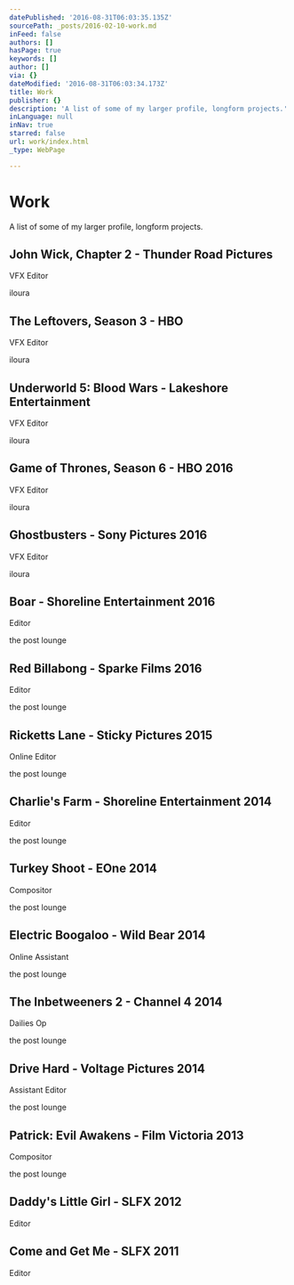 ```yaml
---
datePublished: '2016-08-31T06:03:35.135Z'
sourcePath: _posts/2016-02-10-work.md
inFeed: false
authors: []
hasPage: true
keywords: []
author: []
via: {}
dateModified: '2016-08-31T06:03:34.173Z'
title: Work
publisher: {}
description: 'A list of some of my larger profile, longform projects.'
inLanguage: null
inNav: true
starred: false
url: work/index.html
_type: WebPage

---
```

# Work

A list of some of my larger profile, longform projects.

## John Wick, Chapter 2 - Thunder Road Pictures

VFX Editor

iloura

## The Leftovers, Season 3 - HBO

VFX Editor

iloura

## Underworld 5: Blood Wars - Lakeshore Entertainment

VFX Editor

iloura

## Game of Thrones, Season 6 - HBO 2016

VFX Editor

iloura

## Ghostbusters - Sony Pictures 2016

VFX Editor

iloura

## Boar - Shoreline Entertainment 2016

Editor

the post lounge

## Red Billabong - Sparke Films 2016

Editor

the post lounge

## Ricketts Lane - Sticky Pictures 2015

Online Editor

the post lounge

## Charlie's Farm - Shoreline Entertainment 2014

Editor

the post lounge

## Turkey Shoot - EOne 2014

Compositor

the post lounge

## Electric Boogaloo - Wild Bear 2014

Online Assistant

the post lounge

## The Inbetweeners 2 - Channel 4 2014

Dailies Op

the post lounge

## Drive Hard - Voltage Pictures 2014

Assistant Editor

the post lounge

## Patrick: Evil Awakens - Film Victoria 2013

Compositor

the post lounge

## Daddy's Little Girl - SLFX 2012

Editor

## Come and Get Me - SLFX 2011

Editor